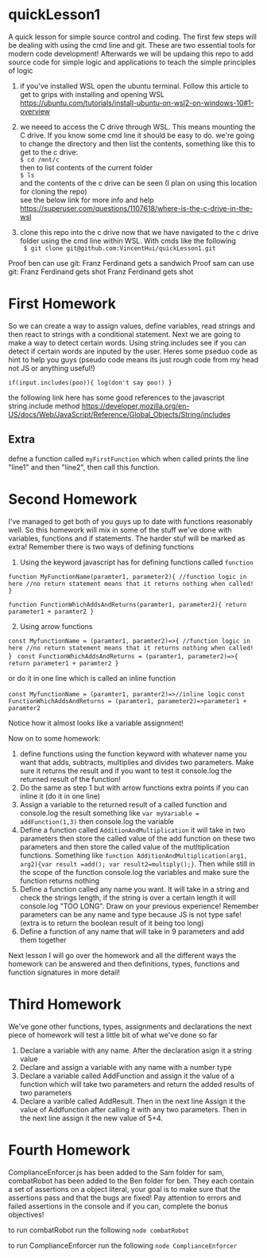 # quickLesson1

A quick lesson for simple source control and coding. The first few steps will be dealing with using the cmd line and git. These are two essential tools for modern code development! Afterwards we will be updaing this repo to add source code for simple logic and applications to teach the simple principles of logic

1. if you've installed WSL open the ubuntu terminal. Follow this article to get to grips with installing and opening WSL
   https://ubuntu.com/tutorials/install-ubuntu-on-wsl2-on-windows-10#1-overview

2. we neeed to access the C drive through WSL. This means mounting the C drive. If you know some cmd line it should be easy to do. we're going to change the directory and then list the contents, something like this to get to the c drive:
   <br/>`$ cd /mnt/c`
   <br/>then to list contents of the current folder
   <br/>`$ ls`
   <br/>and the contents of the c drive can be seen (I plan on using this location for cloning the repo)
   <br/>see the below link for more info and help
   <br/>https://superuser.com/questions/1107618/where-is-the-c-drive-in-the-wsl

3. clone this repo into the c drive now that we have navigated to the c drive folder using the cmd line within WSL. With cmds like the following
   <br/>` $ git clone git@github.com:VincentHui/quickLesson1.git`

Proof ben can use git:
Franz Ferdinand gets a sandwich
Proof sam can use git:
Franz Ferdinand gets shot
Franz Ferdinand gets shot

# First Homework

So we can create a way to assign values, define variables, read strings and then react to strings with a conditional statement. Next we are going to make a way to detect certain words. Using string.includes see if you can detect if certain words are inputed by the user. Heres some pseduo code as hint to help you guys (pseudo code means its just rough code from my head not JS or anything useful!)

`if(input.includes(poo)){
  log(don't say poo!)
}`

the following link here has some good references to the javascript string.include method
https://developer.mozilla.org/en-US/docs/Web/JavaScript/Reference/Global_Objects/String/includes

## Extra

defne a function called `myFirstFunction` which when called prints the line "line1" and then "line2", then call this function.

# Second Homework

I've managed to get both of you guys up to date with functions reasonably well. So this homework will mix in some of the stuff we've done with variables, functions and if statements. The harder stuf will be marked as extra! Remember there is two ways of defining functions

1. Using the keyword javascript has for defining functions called `function`

`function MyFunctionName(paramter1, parameter2){
  //function logic in here
  //no return statement means that it returns nothing when called!
}
`

`function FunctionWhichAddsAndReturns(paramter1, parameter2){
  return parameter1 + paramter2
}
`

2. Using arrow functions

`const MyfunctionName = (paramter1, paramter2)=>{
  //function logic in here
  //no return statement means that it returns nothing when called!
  }
`
`const FunctionWhichAddsAndReturns = (paramter1, parameter2)=>{
  return parameter1 + paramter2
}
`

or do it in one line which is called an inline function

`const MyfunctionName = (paramter1, paramter2)=>//inline logic`
`const FunctionWhichAddsAndReturns = (paramter1, parameter2)=>parameter1 + paramter2`

Notice how it almost looks like a variable assignment!

Now on to some homework:

1. define functions using the function keyword with whatever name you want that adds, subtracts, multiplies and divides two parameters. Make sure it returns the result and if you want to test it console.log the returned result of the function!
2. Do the same as step 1 but with arrow functions extra points if you can inline it (do it in one line)
3. Assign a variable to the returned result of a called function and console.log the result something like `var myVariable = addFunction(1,3)` then console.log the variable
4. Define a function called `AdditionAndMultiplication` it will take in two parameters then store the called value of the add function on these two parameters and then store the called value of the mutltiplication functions. Something like `function AdditionAndMultiplication(arg1, arg2){var result =add(); var result2=multiply();}`. Then while still in the scope of the function console.log the variables and make sure the function returns nothing
5. Define a function called any name you want. It will take in a string and check the strings length, if the string is over a certain length it will console.log "TOO LONG". Draw on your previous experience! Remember parameters can be any name and type because JS is not type safe! (extra is to return the boolean result of it being too long)
6. Define a function of any name that will take in 9 parameters and add them together

Next lesson I will go over the homework and all the different ways the homework can be answered and then definitions, types, functions and function signatures in more detail!

# Third Homework

We've gone other functions, types, assignments and declarations the next piece of homework will test a little bit of what we've done so far

1. Declare a variable with any name. After the declaration asign it a string value
2. Declare and assign a variable with any name with a number type
3. Declare a variable called AddFunction and assign it the value of a function which will take two parameters and return the added results of two parameters
4. Declare a varible called AddResult. Then in the next line Assign it the value of Addfunction after calling it with any two parameters. Then in the next line assign it the new value of 5+4.

# Fourth Homework

ComplianceEnforcer.js has been added to the Sam folder for sam, combatRobot has been added to the Ben folder for ben. They each contain a set of assertions on a object literal, your goal is to make sure that the assertions pass and that the bugs are fixed! Pay attention to errors and failed assertions in the console and if you can, complete the bonus objectives!

to run combatRobot run the following
`node combatRobot`

to run ComplianceEnforcer run the following
`node ComplianceEnforcer`
